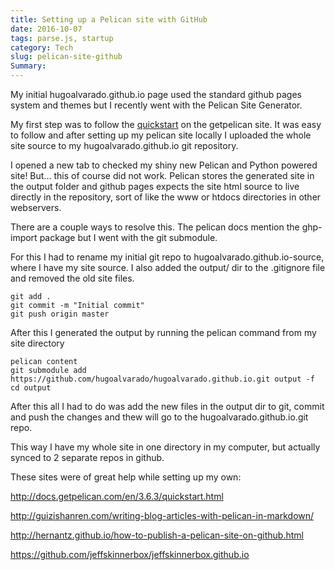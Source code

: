 ```yaml
---
title: Setting up a Pelican site with GitHub
date: 2016-10-07
tags: parse.js, startup
category: Tech
slug: pelican-site-github
Summary: 
---
```



My initial hugoalvarado.github.io page used the standard github pages system and themes but I recently went with the Pelican Site Generator.

My first step was to follow the [quickstart](http://docs.getpelican.com/en/3.6.3/quickstart.html) on the getpelican site. It was easy to follow and after setting up my pelican site locally I uploaded the whole site source to my hugoalvarado.github.io git repository. 

I opened a new tab to checked my shiny new Pelican and Python powered site! But... this of course did not work. Pelican stores the generated site in the output folder and github pages expects the site html source to live directly in the repository, sort of like the www or htdocs directories in other webservers.

There are a couple ways to resolve this. The pelican docs mention the ghp-import package but I went with the git submodule.

For this I had to rename my initial git repo to hugoalvarado.github.io-source, where I have my site source. I also added the output/ dir to the .gitignore file and removed the old site files.

	git add .
	git commit -m "Initial commit"
	git push origin master

After this I generated the output by running the pelican command from my site directory

	pelican content
	git submodule add https://github.com/hugoalvarado/hugoalvarado.github.io.git output -f
	cd output
	
After this all I had to do was add the new files in the output dir to git, commit and push the changes and thew will go to the hugoalvarado.github.io.git repo. 

This way I have my whole site in one directory in my computer, but actually synced to 2 separate repos in github.

These sites were of great help while setting up my own:

http://docs.getpelican.com/en/3.6.3/quickstart.html

http://guizishanren.com/writing-blog-articles-with-pelican-in-markdown/

http://hernantz.github.io/how-to-publish-a-pelican-site-on-github.html

https://github.com/jeffskinnerbox/jeffskinnerbox.github.io


